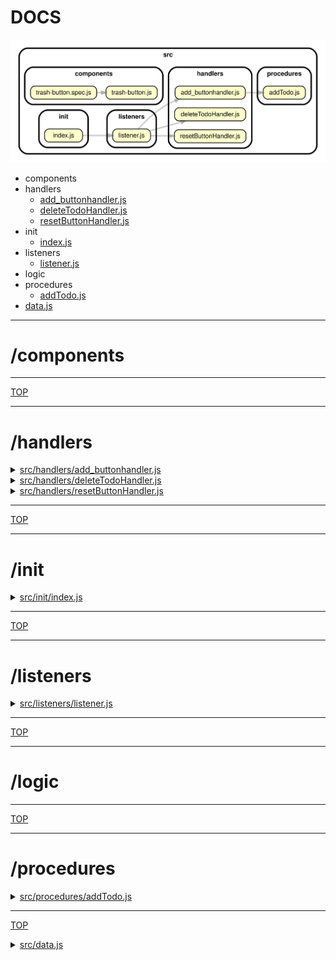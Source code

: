 <!-- BEGIN TITLE -->

# DOCS

<!-- END TITLE -->

<!-- BEGIN TREE -->

![dependency graph](./dependency-graph.svg)

<!-- END TREE -->

<!-- BEGIN TOC -->

- components
- handlers
  - [add_buttonhandler.js](#srchandlersadd_buttonhandlerjs)
  - [deleteTodoHandler.js](#srchandlersdeleteTodoHandlerjs)
  - [resetButtonHandler.js](#srchandlersresetButtonHandlerjs)
- init
  - [index.js](#srcinitindexjs)
- listeners
  - [listener.js](#srclistenerslistenerjs)
- logic
- procedures
  - [addTodo.js](#srcproceduresaddTodojs)
- [data.js](#srcdatajs)

<!-- END TOC -->

<!-- BEGIN DOCS -->

---

# /components

---

[TOP](#DOCS)

---

# /handlers

<details><summary><a href="../src/handlers/add_buttonhandler.js" id="srchandlersadd_buttonhandlerjs">src/handlers/add_buttonhandler.js</a></summary>

</details>

<details><summary><a href="../src/handlers/deleteTodoHandler.js" id="srchandlersdeleteTodoHandlerjs">src/handlers/deleteTodoHandler.js</a></summary>

</details>

<details><summary><a href="../src/handlers/resetButtonHandler.js" id="srchandlersresetButtonHandlerjs">src/handlers/resetButtonHandler.js</a></summary>

</details>

---

[TOP](#DOCS)

---

# /init

<details><summary><a href="../src/init/index.js" id="srcinitindexjs">src/init/index.js</a></summary>

</details>

---

[TOP](#DOCS)

---

# /listeners

<details><summary><a href="../src/listeners/listener.js" id="srclistenerslistenerjs">src/listeners/listener.js</a></summary>

</details>

---

[TOP](#DOCS)

---

# /logic

---

[TOP](#DOCS)

---

# /procedures

<details><summary><a href="../src/procedures/addTodo.js" id="srcproceduresaddTodojs">src/procedures/addTodo.js</a></summary>

</details>

---

[TOP](#DOCS)

<details><summary><a href="../src/data.js" id="srcdatajs">src/data.js</a></summary>

</details>

<!-- END DOCS -->
